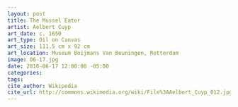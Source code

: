 ```yaml
---
layout: post
title: The Mussel Eater
artist: Aelbert Cuyp
art_date: c. 1650
art_type: Oil on Canvas
art_size: 111.5 cm x 92 cm
art_location: Museum Boijmans Van Beuningen, Rotterdam
image: 06-17.jpg
date: 2016-06-17 12:00:00 -05:00
categories:
tags:
cite_author: Wikipedia
cite_url: http://commons.wikimedia.org/wiki/File%3AAelbert_Cuyp_012.jpg
---
```

